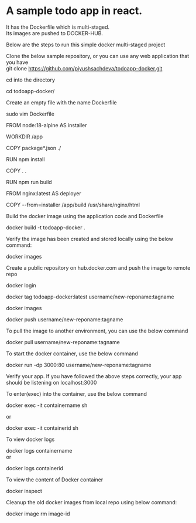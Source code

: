 # A sample todo app in react. </br>
It has the Dockerfile which is multi-staged.</br>
Its images are pushed to DOCKER-HUB.

Below are the steps to run this simple docker multi-staged project</br>

Clone the below sample repository, or you can use any web application that you have </br>
git clone https://github.com/piyushsachdeva/todoapp-docker.git </br>

cd into the directory </br>

cd todoapp-docker/ </br>

Create an empty file with the name Dockerfile </br>

sudo vim  Dockerfile </br>

FROM node:18-alpine AS installer</br>

WORKDIR /app</br>

COPY package*.json ./</br>

RUN npm install</br>
 
COPY . .</br>

RUN npm run build</br>

FROM nginx:latest AS deployer </br>

COPY --from=installer /app/build /usr/share/nginx/html</br>

Build the docker image using the application code and Dockerfile</br>

docker build -t todoapp-docker .</br>

Verify the image has been created and stored locally using the below command:</br>

docker images</br>

Create a public repository on hub.docker.com and push the image to remote repo</br>

docker login</br>

docker tag todoapp-docker:latest username/new-reponame:tagname</br>

docker images</br>

docker push username/new-reponame:tagname</br>

To pull the image to another environment, you can use the below command</br>

docker pull username/new-reponame:tagname</br>

To start the docker container, use the below command</br>

docker run -dp 3000:80 username/new-reponame:tagname</br>

Verify your app. If you have followed the above steps correctly, your app should be listening on localhost:3000</br>

To enter(exec) into the container, use the below command</br>

docker exec -it containername sh</br>

or</br>

docker exec -it containerid sh</br>

To view docker logs</br>

docker logs containername</br>
or</br>

docker logs containerid</br>

To view the content of Docker container</br>

docker inspect</br>

Cleanup the old docker images from local repo using below command:</br>

docker image rm image-id </br>


